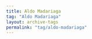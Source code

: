 ```yaml
---
title: Aldo Madariaga
tag: "Aldo Madariaga"
layout: archive-tags
permalink: "tag/aldo-madariaga"
---
```


